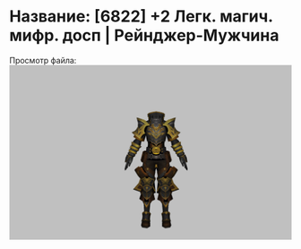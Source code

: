 # Название: [6822] +2 Легк. магич. мифр. досп | Рейнджер-Мужчина

Просмотр файла:
![p020023.png](p020023.png)